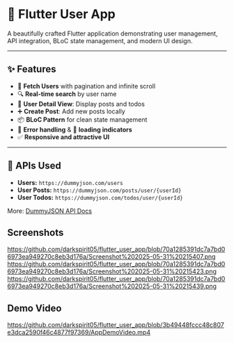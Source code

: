 # 🌟 Flutter User App

A beautifully crafted Flutter application demonstrating user management, API integration, BLoC state management, and modern UI design.

---

## ✨ Features

- 🔄 **Fetch Users** with pagination and infinite scroll
- 🔍 **Real-time search** by user name
- 👤 **User Detail View**: Display posts and todos
- ➕ **Create Post**: Add new posts locally
- 📦 **BLoC Pattern** for clean state management
- 🚫 **Error handling** & 💬 **loading indicators**
- ✅ **Responsive and attractive UI**

---

## 🔗 APIs Used

- **Users:** `https://dummyjson.com/users`
- **User Posts:** `https://dummyjson.com/posts/user/{userId}`
- **User Todos:** `https://dummyjson.com/todos/user/{userId}`

More: [DummyJSON API Docs](https://dummyjson.com/docs)

## Screenshots
https://github.com/darkspirit05/flutter_user_app/blob/70a1285391dc7a7bd06973ea949270c8eb3d176a/Screenshot%202025-05-31%20215407.png
https://github.com/darkspirit05/flutter_user_app/blob/70a1285391dc7a7bd06973ea949270c8eb3d176a/Screenshot%202025-05-31%20215423.png
https://github.com/darkspirit05/flutter_user_app/blob/70a1285391dc7a7bd06973ea949270c8eb3d176a/Screenshot%202025-05-31%20215439.png

## Demo Video
https://github.com/darkspirit05/flutter_user_app/blob/3b49448fccc48c807e3dca2590f46c4877f97369/AppDemoVideo.mp4
